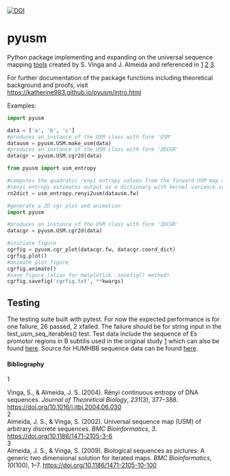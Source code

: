 [![DOI](https://zenodo.org/badge/670381931.svg)](https://zenodo.org/badge/latestdoi/670381931)
# pyusm

Python package implementing and expanding on the universal sequence mapping [tools](<https://github.com/usm/usm.github.com>) created by S. Vinga and J. Almeida and referenced in [1](#1) [2](#2) [3](#3). 

For further documentation of the package functions including theoretical background and proofs, visit <https://katherine983.github.io/pyusm/intro.html>


Examples:
```python
import pyusm

data = ['a', 'b', 'c']
#produces an instance of the USM class with form 'USM'
datausm = pyusm.USM.make_usm(data)
#produces an instance of the USM class with form '2DCGR'
datacgr = pyusm.USM.cgr2d(data)
```

```python
from pyusm import usm_entropy

#computes the quadratic renyi entropy values from the forward USM map coordinates in datausm.fw
#renyi entropy estimates output as a dictionary with kernel variance values as keys
rn2dict = usm_entropy.renyi2usm(datausm.fw)
```
```python
#generate a 2D cgr plot and animation
import pyusm

#produces an instance of the USM class with form '2DCGR'
datacgr = pyusm.USM.cgr2d(data)

#initiate figure
cgrfig = pyusm.cgr_plot(datacgr.fw, datacgr.coord_dict)
cgrfig.plot()
#animate plot figure
cgrfig.animate()
#save figure (alias for matplotlib .savefig() method)
cgrfig.savefig('cgrfig.txt', **kwargs)
```

## Testing
The testing suite built with pytest. For now the expected performance is for one failure, 26 passed, 2 xfailed. The failure should be for string input in the test_usm_seq_iterables() test. Test data include the sequence of Es promotor regions in B subtilis used in the original study [1](#1) which can also be found [here](<https://github.com/usm/usm.github.com/blob/master/entropy/Es.seq.txt>). Source for HUMHBB sequence data can be found [here](<https://www.ncbi.nlm.nih.gov/nuccore/U01317.1>).

#### Bibliography
<a name="1">1</a><div class="csl-entry">Vinga, S., &#38; Almeida, J. S. (2004). Rényi continuous entropy of DNA sequences. <i>Journal of Theoretical Biology</i>, <i>231</i>(3), 377–388. https://doi.org/10.1016/j.jtbi.2004.06.030</div>
<a name="2">2</a><div class="csl-entry">Almeida, J. S., &#38; Vinga, S. (2002). Universal sequence map (USM) of arbitrary discrete sequences. <i>BMC Bioinformatics</i>, <i>3</i>. https://doi.org/10.1186/1471-2105-3-6</div>
<a name="3">3</a><div class="csl-entry">Almeida, J. S., &#38; Vinga, S. (2009). Biological sequences as pictures: A generic two dimensional solution for iterated maps. <i>BMC Bioinformatics</i>, <i>10</i>(100), 1–7. https://doi.org/10.1186/1471-2105-10-100</div>
